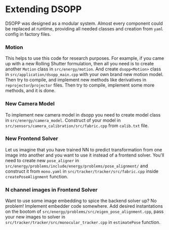 # Extending DSOPP

DSOPP was designed as a modular system. Almost every component could be replaced at runtime, providing all needed classes and creation from `yaml` config in factory files.

### Motion

This helps to use this code for research purposes. 
For example, if you came up with a new Rolling Shutter formulation, then all you need is to create another `Motion` class in `src/energy/motion`. And create `dsopp<Motion>` class in `src/application/dsopp_main.cpp` with your own brand new motion model. Then try to compile, and implement new methods like derivatives in `reprojector`/`projector` files. Then try to compile, implement some more methods, and it is done.

### New Camera Model

To implement new camera model in dsopp you need to create model class in `src/energy/camera_model`. Construct of your model in `src/sensors/camera_calibration/src/fabric.cpp` from `calib.txt` file.

### New Frontend Solver

Let us imagine that you have trained NN to predict transformation from one image into another and you want to use it instead of a frontend solver. 
You'll need to create new `pose_aligner` in `src/energy/problems/include/energy/problems/pose_alignment/` and construct it from `mono.yaml` in `src/tracker/tracker/src/fabric.cpp` inside `createPoseAlignment` function.

### N channel images in Frontend Solver

Want to use some image embedding to spice the backend solver up? No problem! Implement embedder code somewhere. Add desired instantations on the bootom of `src/energy/problems/src/eigen_pose_alignment.cpp`, pass your new images to solver in `src/tracker/tracker/src/monocular_tracker.cpp` in `estimatePose` function.
